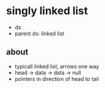 # singly linked list
- ds
- parent ds: linked list

## about
- typicall linked list, arrows one way
- head -> data -> data -> null
- pointers in direction of head to tail
